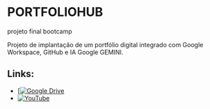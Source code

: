 # PORTFOLIOHUB
projeto final bootcamp

Projeto de implantação de um portfólio digital integrado com Google Workspace, GitHub e IA Google GEMINI.

## Links:
- [[![Google Drive](https://img.shields.io/badge/Google%20Drive-4285F4?style=for-the-badge&logo=google-drive&logoColor=white)](https://drive.google.com/drive/folders/1U_PbFyJA0TWlh35FIQ1xJLtqu52XrReK?usp=drive_link)
- [![YouTube](https://img.shields.io/badge/YouTube-FF0000?style=for-the-badge&logo=youtube&logoColor=white)](https://youtube.com/)
